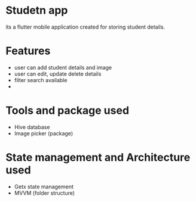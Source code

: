 # Studetn app
 its a flutter mobile application created for storing student details.
# Features
 - user can add student details and image
 - user can edit, update delete details
 - filter search available
 - 
# Tools and package used
 - Hive database
 - Image picker (package)
# State management and Architecture used 
 - Getx state management 
 - MVVM (folder structure)
